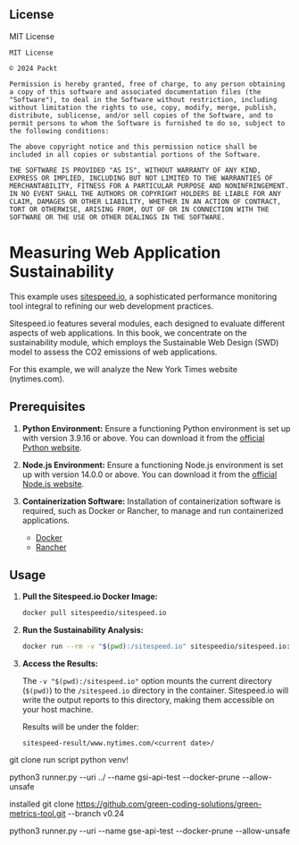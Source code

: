 ## License

MIT License

```
MIT License

© 2024 Packt

Permission is hereby granted, free of charge, to any person obtaining a copy of this software and associated documentation files (the "Software"), to deal in the Software without restriction, including without limitation the rights to use, copy, modify, merge, publish, distribute, sublicense, and/or sell copies of the Software, and to permit persons to whom the Software is furnished to do so, subject to the following conditions:

The above copyright notice and this permission notice shall be included in all copies or substantial portions of the Software.

THE SOFTWARE IS PROVIDED "AS IS", WITHOUT WARRANTY OF ANY KIND, EXPRESS OR IMPLIED, INCLUDING BUT NOT LIMITED TO THE WARRANTIES OF MERCHANTABILITY, FITNESS FOR A PARTICULAR PURPOSE AND NONINFRINGEMENT. IN NO EVENT SHALL THE AUTHORS OR COPYRIGHT HOLDERS BE LIABLE FOR ANY CLAIM, DAMAGES OR OTHER LIABILITY, WHETHER IN AN ACTION OF CONTRACT, TORT OR OTHERWISE, ARISING FROM, OUT OF OR IN CONNECTION WITH THE SOFTWARE OR THE USE OR OTHER DEALINGS IN THE SOFTWARE.
```

# Measuring Web Application Sustainability

This example uses [sitespeed.io](https://www.sitespeed.io/), a sophisticated performance monitoring tool integral to refining our web development practices.

Sitespeed.io features several modules, each designed to evaluate different aspects of web applications. In this book, we concentrate on the sustainability module, which employs the Sustainable Web Design (SWD) model to assess the CO2 emissions of web applications.

For this example, we will analyze the New York Times website (nytimes.com).

## Prerequisites

1. **Python Environment:**
   Ensure a functioning Python environment is set up with version 3.9.16 or above. You can download it from the [official Python website](https://www.python.org/downloads/).

2. **Node.js Environment:**
   Ensure a functioning Node.js environment is set up with version 14.0.0 or above. You can download it from the [official Node.js website](https://nodejs.org/en/download).

3. **Containerization Software:**
   Installation of containerization software is required, such as Docker or Rancher, to manage and run containerized applications.
   - [Docker](https://www.docker.com/products/docker-desktop/)
   - [Rancher](https://www.rancher.com/)

## Usage

1. **Pull the Sitespeed.io Docker Image:**

   ```bash
   docker pull sitespeedio/sitespeed.io
   ```

2. **Run the Sustainability Analysis:**

   ```bash
   docker run --rm -v "$(pwd):/sitespeed.io" sitespeedio/sitespeed.io:latest --sustainable.model=swd --sustainable.disableHosting=true --sustainable.enable --sustainable.pageViews=1000 https://www.nytimes.com/
   ```

3. **Access the Results:**

   The `-v "$(pwd):/sitespeed.io"` option mounts the current directory (`$(pwd)`) to the `/sitespeed.io` directory in the container. Sitespeed.io will write the output reports to this directory, making them accessible on your host machine.

   Results will be under the folder:

   ```
   sitespeed-result/www.nytimes.com/<current date>/
   ```

git clone 
run script
python venv!


python3 runner.py --uri ../ --name gsi-api-test --docker-prune --allow-unsafe


installed
git clone https://github.com/green-coding-solutions/green-metrics-tool.git --branch v0.24

python3 runner.py --uri <full path to folder where the usage_scenario.yml file is> --name gse-api-test --docker-prune --allow-unsafe